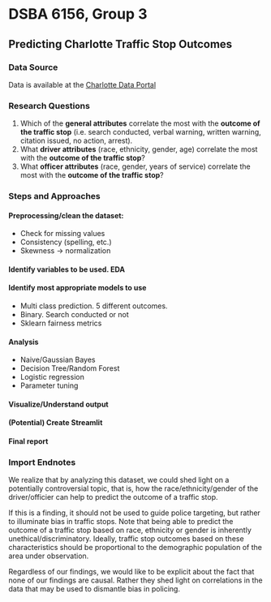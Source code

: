 # DSBA 6156, Group 3
## Predicting Charlotte Traffic Stop Outcomes

### Data Source
Data is available at the [Charlotte Data Portal](https://data.charlottenc.gov/datasets/officer-traffic-stops/explore)

### Research Questions
1. Which of the **general attributes** correlate the most with the **outcome of the traffic stop** (i.e. search conducted, verbal warning, written warning, citation issued, no action, arrest).
2. What **driver attributes** (race, ethnicity, gender, age) correlate the most with the **outcome of the traffic stop**?
3. What **officer attributes** (race, gender, years of service) correlate the most with the **outcome of the traffic stop**?

### Steps and Approaches
#### Preprocessing/clean the dataset: 
- Check for missing values
- Consistency (spelling, etc.)
- Skewness → normalization
#### Identify variables to be used. EDA
#### Identify most appropriate models to use
- Multi class prediction. 5 different outcomes.
- Binary. Search conducted or not
- Sklearn fairness metrics
#### Analysis
- Naive/Gaussian Bayes
- Decision Tree/Random Forest
- Logistic regression
- Parameter tuning
#### Visualize/Understand output
#### (Potential) Create Streamlit 
#### Final report

### Import Endnotes
We realize that by analyzing this dataset, we could shed light on a potentially controversial topic, that is, how the race/ethnicity/gender of the driver/officier can help to predict the outcome of a traffic stop. 

If this is a finding, it should not be used to guide police targeting, but rather to illuminate bias in traffic stops.  Note that being able to predict the outcome of a traffic stop based on race, ethnicity or gender is inherently unethical/discriminatory. Ideally, traffic stop outcomes based on these characteristics should be proportional to the demographic population of the area under observation.  

Regardless of our findings, we would like to be explicit about the fact that none of our findings are causal. Rather they shed light on correlations in the data that may be used to dismantle bias in policing. 
